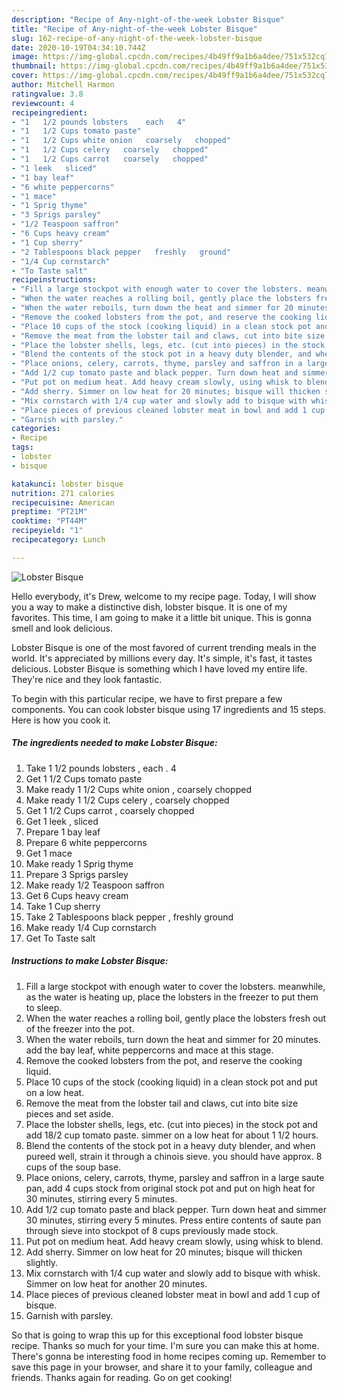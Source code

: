 ```yaml
---
description: "Recipe of Any-night-of-the-week Lobster Bisque"
title: "Recipe of Any-night-of-the-week Lobster Bisque"
slug: 162-recipe-of-any-night-of-the-week-lobster-bisque
date: 2020-10-19T04:34:10.744Z
image: https://img-global.cpcdn.com/recipes/4b49ff9a1b6a4dee/751x532cq70/lobster-bisque-recipe-main-photo.jpg
thumbnail: https://img-global.cpcdn.com/recipes/4b49ff9a1b6a4dee/751x532cq70/lobster-bisque-recipe-main-photo.jpg
cover: https://img-global.cpcdn.com/recipes/4b49ff9a1b6a4dee/751x532cq70/lobster-bisque-recipe-main-photo.jpg
author: Mitchell Harmon
ratingvalue: 3.8
reviewcount: 4
recipeingredient:
- "1   1/2 pounds lobsters    each   4"
- "1   1/2 Cups tomato paste"
- "1   1/2 Cups white onion   coarsely   chopped"
- "1   1/2 Cups celery   coarsely   chopped"
- "1   1/2 Cups carrot   coarsely   chopped"
- "1 leek   sliced"
- "1 bay leaf"
- "6 white peppercorns"
- "1 mace"
- "1 Sprig thyme"
- "3 Sprigs parsley"
- "1/2 Teaspoon saffron"
- "6 Cups heavy cream"
- "1 Cup sherry"
- "2 Tablespoons black pepper   freshly   ground"
- "1/4 Cup cornstarch"
- "To Taste salt"
recipeinstructions:
- "Fill a large stockpot with enough water to cover the lobsters. meanwhile, as the water is heating up, place the lobsters in the freezer to put them to sleep."
- "When the water reaches a rolling boil, gently place the lobsters fresh out of the freezer into the pot."
- "When the water reboils, turn down the heat and simmer for 20 minutes. add the bay leaf, white peppercorns and mace at this stage."
- "Remove the cooked lobsters from the pot, and reserve the cooking liquid."
- "Place 10 cups of the stock (cooking liquid) in a clean stock pot and put on a low heat."
- "Remove the meat from the lobster tail and claws, cut into bite size pieces and set aside."
- "Place the lobster shells, legs, etc. (cut into pieces) in the stock pot and add 18/2 cup tomato paste. simmer on a low heat for about 1 1/2 hours."
- "Blend the contents of the stock pot in a heavy duty blender, and when pureed well, strain it through a chinois sieve. you should have approx. 8 cups of the soup base."
- "Place onions, celery, carrots, thyme, parsley and saffron in a large saute pan, add 4 cups stock from original stock pot and put on high heat for 30 minutes, stirring every 5 minutes."
- "Add 1/2 cup tomato paste and black pepper. Turn down heat and simmer 30 minutes, stirring every 5 minutes. Press entire contents of saute pan through sieve into stockpot of 8 cups previously made stock."
- "Put pot on medium heat. Add heavy cream slowly, using whisk to blend."
- "Add sherry. Simmer on low heat for 20 minutes; bisque will thicken slightly."
- "Mix cornstarch with 1/4 cup water and slowly add to bisque with whisk. Simmer on low heat for another 20 minutes."
- "Place pieces of previous cleaned lobster meat in bowl and add 1 cup of bisque."
- "Garnish with parsley."
categories:
- Recipe
tags:
- lobster
- bisque

katakunci: lobster bisque 
nutrition: 271 calories
recipecuisine: American
preptime: "PT21M"
cooktime: "PT44M"
recipeyield: "1"
recipecategory: Lunch

---
```



![Lobster Bisque](https://img-global.cpcdn.com/recipes/4b49ff9a1b6a4dee/751x532cq70/lobster-bisque-recipe-main-photo.jpg)

Hello everybody, it's Drew, welcome to my recipe page. Today, I will show you a way to make a distinctive dish, lobster bisque. It is one of my favorites. This time, I am going to make it a little bit unique. This is gonna smell and look delicious.



Lobster Bisque is one of the most favored of current trending meals in the world. It's appreciated by millions every day. It's simple, it's fast, it tastes delicious. Lobster Bisque is something which I have loved my entire life. They're nice and they look fantastic.


To begin with this particular recipe, we have to first prepare a few components. You can cook lobster bisque using 17 ingredients and 15 steps. Here is how you cook it.

<!--inarticleads1-->

##### The ingredients needed to make Lobster Bisque:

1. Take 1   1/2 pounds lobsters ,   each .  4
1. Get 1   1/2 Cups tomato paste
1. Make ready 1   1/2 Cups white onion ,  coarsely   chopped
1. Make ready 1   1/2 Cups celery ,  coarsely   chopped
1. Get 1   1/2 Cups carrot ,  coarsely   chopped
1. Get 1 leek ,  sliced
1. Prepare 1 bay leaf
1. Prepare 6 white peppercorns
1. Get 1 mace
1. Make ready 1 Sprig thyme
1. Prepare 3 Sprigs parsley
1. Make ready 1/2 Teaspoon saffron
1. Get 6 Cups heavy cream
1. Take 1 Cup sherry
1. Take 2 Tablespoons black pepper ,  freshly   ground
1. Make ready 1/4 Cup cornstarch
1. Get To Taste salt




<!--inarticleads2-->

##### Instructions to make Lobster Bisque:

1. Fill a large stockpot with enough water to cover the lobsters. meanwhile, as the water is heating up, place the lobsters in the freezer to put them to sleep.
1. When the water reaches a rolling boil, gently place the lobsters fresh out of the freezer into the pot.
1. When the water reboils, turn down the heat and simmer for 20 minutes. add the bay leaf, white peppercorns and mace at this stage.
1. Remove the cooked lobsters from the pot, and reserve the cooking liquid.
1. Place 10 cups of the stock (cooking liquid) in a clean stock pot and put on a low heat.
1. Remove the meat from the lobster tail and claws, cut into bite size pieces and set aside.
1. Place the lobster shells, legs, etc. (cut into pieces) in the stock pot and add 18/2 cup tomato paste. simmer on a low heat for about 1 1/2 hours.
1. Blend the contents of the stock pot in a heavy duty blender, and when pureed well, strain it through a chinois sieve. you should have approx. 8 cups of the soup base.
1. Place onions, celery, carrots, thyme, parsley and saffron in a large saute pan, add 4 cups stock from original stock pot and put on high heat for 30 minutes, stirring every 5 minutes.
1. Add 1/2 cup tomato paste and black pepper. Turn down heat and simmer 30 minutes, stirring every 5 minutes. Press entire contents of saute pan through sieve into stockpot of 8 cups previously made stock.
1. Put pot on medium heat. Add heavy cream slowly, using whisk to blend.
1. Add sherry. Simmer on low heat for 20 minutes; bisque will thicken slightly.
1. Mix cornstarch with 1/4 cup water and slowly add to bisque with whisk. Simmer on low heat for another 20 minutes.
1. Place pieces of previous cleaned lobster meat in bowl and add 1 cup of bisque.
1. Garnish with parsley.




So that is going to wrap this up for this exceptional food lobster bisque recipe. Thanks so much for your time. I'm sure you can make this at home. There's gonna be interesting food in home recipes coming up. Remember to save this page in your browser, and share it to your family, colleague and friends. Thanks again for reading. Go on get cooking!
